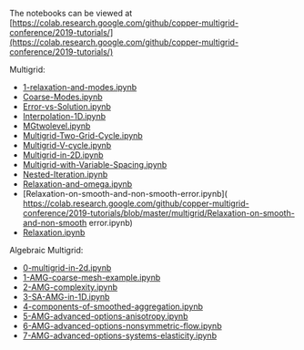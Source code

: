The notebooks can be viewed at [https://colab.research.google.com/github/copper-multigrid-conference/2019-tutorials/](https://colab.research.google.com/github/copper-multigrid-conference/2019-tutorials/)

Multigrid:

- [1-relaxation-and-modes.ipynb]( https://colab.research.google.com/github/copper-multigrid-conference/2019-tutorials/blob/master/multigrid/1-relaxation-and-modes.ipynb)
- [Coarse-Modes.ipynb]( https://colab.research.google.com/github/copper-multigrid-conference/2019-tutorials/blob/master/multigrid/Coarse-Modes.ipynb)
- [Error-vs-Solution.ipynb]( https://colab.research.google.com/github/copper-multigrid-conference/2019-tutorials/blob/master/multigrid/Error-vs-Solution.ipynb)
- [Interpolation-1D.ipynb]( https://colab.research.google.com/github/copper-multigrid-conference/2019-tutorials/blob/master/multigrid/Interpolation-1D.ipynb)
- [MGtwolevel.ipynb]( https://colab.research.google.com/github/copper-multigrid-conference/2019-tutorials/blob/master/multigrid/MGtwolevel.ipynb)
- [Multigrid-Two-Grid-Cycle.ipynb]( https://colab.research.google.com/github/copper-multigrid-conference/2019-tutorials/blob/master/multigrid/Multigrid-Two-Grid-Cycle.ipynb)
- [Multigrid-V-cycle.ipynb]( https://colab.research.google.com/github/copper-multigrid-conference/2019-tutorials/blob/master/multigrid/Multigrid-V-cycle.ipynb)
- [Multigrid-in-2D.ipynb]( https://colab.research.google.com/github/copper-multigrid-conference/2019-tutorials/blob/master/multigrid/Multigrid-in-2D.ipynb)
- [Multigrid-with-Variable-Spacing.ipynb]( https://colab.research.google.com/github/copper-multigrid-conference/2019-tutorials/blob/master/multigrid/Multigrid-with-Variable-Spacing.ipynb)
- [Nested-Iteration.ipynb]( https://colab.research.google.com/github/copper-multigrid-conference/2019-tutorials/blob/master/multigrid/Nested-Iteration.ipynb)
- [Relaxation-and-omega.ipynb]( https://colab.research.google.com/github/copper-multigrid-conference/2019-tutorials/blob/master/multigrid/Relaxation-and-omega.ipynb)
- [Relaxation-on-smooth-and-non-smooth-error.ipynb]( https://colab.research.google.com/github/copper-multigrid-conference/2019-tutorials/blob/master/multigrid/Relaxation-on-smooth-and-non-smooth error.ipynb)
- [Relaxation.ipynb]( https://colab.research.google.com/github/copper-multigrid-conference/2019-tutorials/blob/master/multigrid/Relaxation.ipynb)

Algebraic Multigrid:

- [0-multigrid-in-2d.ipynb]( https://colab.research.google.com/github/copper-multigrid-conference/2019-tutorials/blob/master/algebraic-multigrid/0-multigrid-in-2d.ipynb)
- [1-AMG-coarse-mesh-example.ipynb]( https://colab.research.google.com/github/copper-multigrid-conference/2019-tutorials/blob/master/algebraic-multigrid/1-AMG-coarse-mesh-example.ipynb)
- [2-AMG-complexity.ipynb]( https://colab.research.google.com/github/copper-multigrid-conference/2019-tutorials/blob/master/algebraic-multigrid/2-AMG-complexity.ipynb)
- [3-SA-AMG-in-1D.ipynb]( https://colab.research.google.com/github/copper-multigrid-conference/2019-tutorials/blob/master/algebraic-multigrid/3-SA-AMG-in-1D.ipynb)
- [4-components-of-smoothed-aggregation.ipynb]( https://colab.research.google.com/github/copper-multigrid-conference/2019-tutorials/blob/master/algebraic-multigrid/4-components-of-smoothed-aggregation.ipynb)
- [5-AMG-advanced-options-anisotropy.ipynb]( https://colab.research.google.com/github/copper-multigrid-conference/2019-tutorials/blob/master/algebraic-multigrid/5-AMG-advanced-options-anisotropy.ipynb)
- [6-AMG-advanced-options-nonsymmetric-flow.ipynb]( https://colab.research.google.com/github/copper-multigrid-conference/2019-tutorials/blob/master/algebraic-multigrid/6-AMG-advanced-options-nonsymmetric-flow.ipynb)
- [7-AMG-advanced-options-systems-elasticity.ipynb]( https://colab.research.google.com/github/copper-multigrid-conference/2019-tutorials/blob/master/algebraic-multigrid/7-AMG-advanced-options-systems-elasticity.ipynb)
